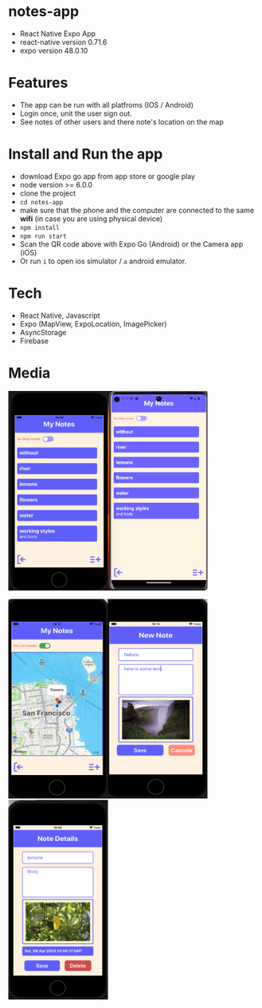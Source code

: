 # notes-app
- React Native Expo App
- react-native version 0.71.6
- expo version 48.0.10

# Features
- The app can be run with all platfroms (IOS / Android)
- Login once, unit the user sign out.
- See notes of other users and there note's location on the map

# Install and Run the app
- download Expo go app from app store or google play
- node version >= 6.0.0
- clone the project
- `cd notes-app`
- make sure that the phone and the computer are connected to the same **wifi** (in case you are using physical device)
- `npm install`
- `npm run start`
- Scan the QR code above with Expo Go (Android) or the Camera app (iOS)
- Or run `i` to open ios simulator / `a` android emulator. 


# Tech
- React Native, Javascript
- Expo (MapView, ExpoLocation, ImagePicker)
- AsyncStorage
- Firebase

# Media
<img src="assets/readmeAssets/IOS-HomeScreen.png" width="200" height="400" ><img src="assets/readmeAssets/Android-HomeScreen.png" width="200" height="400" >

<img src="assets/readmeAssets/IOS-MapMode.png" width="200" height="400" ><img src="assets/readmeAssets/IOS-AddNoteScreen.png" width="200" height="400" ><img src="assets/readmeAssets/IOS-NoteScreen.png" width="200" height="400" >
